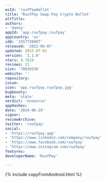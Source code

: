```yaml
---
wsId: 'ruufPayWallet'
title: 'RuufPay Swap Pay Crypto Wallet'
altTitle: 
authors:
- 'danny'
appId: 'app.ruufpay.ruufpay'
appCountry: 'us'
idd: '1557726087'
released: '2022-06-07'
updated: 2023-07-01
version: '2.1.0'
stars: 4.7619
reviews: 21
size: '70030336'
website: ''
repository: 
issue: 
icon: 'app.ruufpay.ruufpay.jpg'
bugbounty: 
meta: 'stale'
verdict: 'nosource'
appHashes: 
date: '2024-06-29'
signer: 
reviewArchive: 
twitter: 'ruufpay'
social:
- 'https://ruufpay.app'
- 'https://www.linkedin.com/company/ruufpay'
- 'https://www.facebook.com/ruufpay'
- 'https://www.instagram.com/ruufpay'
features: 
developerName: 'RuufPay'

---
```


{% include copyFromAndroid.html %}